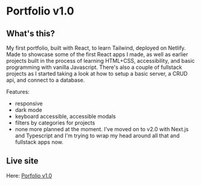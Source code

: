 # Portfolio v1.0

## What's this?

My first portfolio, built with React, to learn Tailwind, deployed on Netlify.
Made to showcase some of the first React apps I made, as well as earlier
projects built in the process of learning HTML+CSS, accessibility, and basic
programming with vanilla Javascript. There's also a couple of fullstack projects
as I started taking a look at how to setup a basic server, a CRUD api, and
connect to a database.

Features:

- responsive
- dark mode
- keyboard accessible, accessible modals
- filters by categories for projects
- none more planned at the moment. I've moved on to v2.0 with Next.js and
  Typescript and I'm trying to wrap my head around all that and fullstack apps
  now.

## Live site

Here: [Porfolio v1.0](https://huggabug.netlify.app)
